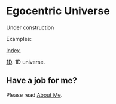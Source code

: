 ﻿# Egocentric Universe

Under construction

Examples:

[Index](https://raw.githack.com/anhr/egocentricUniverse/master/index.html).

[1D](https://raw.githack.com/anhr/egocentricUniverse/master/1D.html). 1D universe.

 ## Have a job for me?
Please read [About Me](https://anhr.github.io/AboutMe/).
